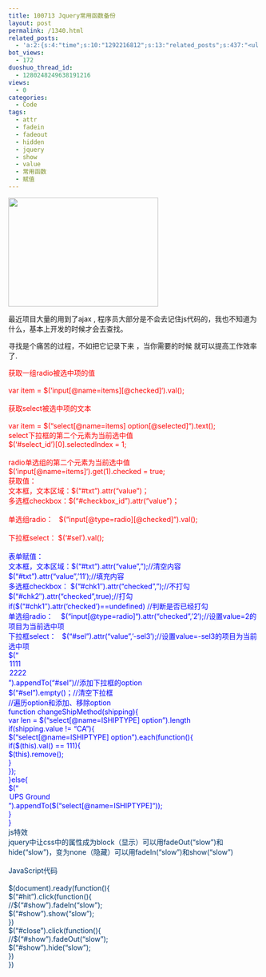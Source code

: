 ```yaml
---
title: 100713 Jquery常用函数备份
layout: post
permalink: /1340.html
related_posts:
  - 'a:2:{s:4:"time";s:10:"1292216812";s:13:"related_posts";s:437:"<ul class="related_post"><li><a href="http://blog.80aj.com/2010/08/30/100830-2%e6%ac%be%e6%97%a5%e5%8e%86%e9%80%89%e6%8b%a9%e5%99%a8/" title="100830 2款日历选择器">100830 2款日历选择器</a></li><li><a href="http://blog.80aj.com/2010/01/26/100126-jquery-%e4%b9%8b-ajaxjson-%e6%95%b0%e6%8d%ae%e5%88%b7%e6%96%b0/" title="100126 jquery 之 ajax+json+php 数据刷新">100126 jquery 之 ajax+json+php 数据刷新</a></li></ul>";}'
bot_views:
  - 172
duoshuo_thread_id:
  - 1280248249638191216
views:
  - 0
categories:
  - Code
tags:
  - attr
  - fadein
  - fadeout
  - hidden
  - jquery
  - show
  - value
  - 常用函数
  - 赋值
---
```

[<img class="aligncenter size-medium wp-image-1341" title="2043210" src="http://www.80aj.com/wp-content/uploads/2010/07/2043210-300x218.png" alt="" width="300" height="218" />][1]

最近项目大量的用到了ajax , 程序员大部分是不会去记住js代码的，我也不知道为什么，基本上开发的时候才会去查找。

寻找是个痛苦的过程，不如把它记录下来 ，当你需要的时候 就可以提高工作效率了.

<div id="_mcePaste">
  <span style="color: #ff0000;">获取一组radio被选中项的值</span>
</div>

<div>
  <span style="color: #ff0000;"><br /> </span>
</div>

<div id="_mcePaste">
  <span style="color: #ff0000;">var item = $(&#8216;input[@name=items][@checked]&#8216;).val();</span>
</div>

<div>
  <span style="color: #ff0000;"><br /> </span>
</div>

<div id="_mcePaste">
  <span style="color: #ff0000;">获取select被选中项的文本</span>
</div>

<div>
  <span style="color: #ff0000;"><br /> </span>
</div>

<div id="_mcePaste">
  <span style="color: #ff0000;">var item = $(&#8220;select[@name=items] option[@selected]&#8220;).text();</span>
</div>

<div>
</div>

<div id="_mcePaste">
  <span style="color: #ff0000;">select下拉框的第二个元素为当前选中值</span>
</div>

<div id="_mcePaste">
  <span style="color: #ff0000;">$(&#8216;#select_id&#8217;)[0].selectedIndex = 1;</span>
</div>

<div>
  <span style="color: #ff0000;"><br /> </span>
</div>

<div id="_mcePaste">
  <span style="color: #ff0000;">radio单选组的第二个元素为当前选中值</span>
</div>

<div id="_mcePaste">
  <span style="color: #ff0000;">$(&#8216;input[@name=items]&#8216;).get(1).checked = true;</span>
</div>

<div id="_mcePaste">
  <span style="color: #ff0000;">获取值：</span>
</div>

<div>
</div>

<div id="_mcePaste">
  <span style="color: #ff0000;">文本框，文本区域：$(&#8220;#txt&#8221;).attr(&#8220;value&#8221;)；</span>
</div>

<div>
</div>

<div id="_mcePaste">
  <span style="color: #ff0000;">多选框checkbox：$(&#8220;#checkbox_id&#8221;).attr(&#8220;value&#8221;)；</span>
</div>

<div>
  <span style="color: #ff0000;"><br /> </span>
</div>

<div id="_mcePaste">
  <span style="color: #ff0000;">单选组radio：   $(&#8220;input[@type=radio][@checked]&#8220;).val();</span>
</div>

<div>
  <span style="color: #ff0000;"><br /> </span>
</div>

<div id="_mcePaste">
  <span style="color: #ff0000;">下拉框select： $(&#8216;#sel&#8217;).val();</span>
</div>

<div>
</div>

<div id="_mcePaste">
  <span style="color: #0000ff;"><br /> </span>
</div>

<div>
  <span style="color: #0000ff;">表单赋值：</span>
</div>

<div id="_mcePaste">
  <span style="color: #0000ff;">文本框，文本区域：$(&#8220;#txt&#8221;).attr(&#8220;value&#8221;,&#8221;);//清空内容</span>
</div>

<div id="_mcePaste">
  <span style="color: #0000ff;">$(&#8220;#txt&#8221;).attr(&#8220;value&#8221;,&#8217;11&#8242;);//填充内容</span>
</div>

<div id="_mcePaste">
  <span style="color: #0000ff;">多选框checkbox： $(&#8220;#chk1&#8243;).attr(&#8220;checked&#8221;,&#8221;);//不打勾</span>
</div>

<div id="_mcePaste">
  <span style="color: #0000ff;">$(&#8220;#chk2&#8243;).attr(&#8220;checked&#8221;,true);//打勾</span>
</div>

<div id="_mcePaste">
  <span style="color: #0000ff;">if($(&#8220;#chk1&#8243;).attr(&#8216;checked&#8217;)==undefined) //判断是否已经打勾</span>
</div>

<div id="_mcePaste">
  <span style="color: #0000ff;">单选组radio：    $(&#8220;input[@type=radio]&#8220;).attr(&#8220;checked&#8221;,&#8217;2&#8242;);//设置value=2的项目为当前选中项</span>
</div>

<div id="_mcePaste">
  <span style="color: #0000ff;">下拉框select：   $(&#8220;#sel&#8221;).attr(&#8220;value&#8221;,&#8217;-sel3&#8242;);//设置value=-sel3的项目为当前选中项</span>
</div>

<div id="_mcePaste">
  <span style="color: #0000ff;">$(&#8220;<option value=&#8217;1&#8242;>1111</option><option value=&#8217;2&#8242;>2222</option>&#8221;).appendTo(&#8220;#sel&#8221;)//添加下拉框的option</span>
</div>

<div id="_mcePaste">
  <span style="color: #0000ff;">$(&#8220;#sel&#8221;).empty()；//清空下拉框</span>
</div>

<div id="_mcePaste">
  <span style="color: #0000ff;">//遍历option和添加、移除option</span>
</div>

<div id="_mcePaste">
  <span style="color: #0000ff;">function changeShipMethod(shipping){</span>
</div>

<div id="_mcePaste">
  <span style="color: #0000ff;">var len = $(&#8220;select[@name=ISHIPTYPE] option&#8221;).length</span>
</div>

<div id="_mcePaste">
  <span style="color: #0000ff;">if(shipping.value != &#8220;CA&#8221;){</span>
</div>

<div id="_mcePaste">
  <span style="color: #0000ff;">$(&#8220;select[@name=ISHIPTYPE] option&#8221;).each(function(){</span>
</div>

<div id="_mcePaste">
  <span style="color: #0000ff;">if($(this).val() == 111){</span>
</div>

<div id="_mcePaste">
  <span style="color: #0000ff;">$(this).remove();</span>
</div>

<div id="_mcePaste">
  <span style="color: #0000ff;">}</span>
</div>

<div id="_mcePaste">
  <span style="color: #0000ff;">});</span>
</div>

<div id="_mcePaste">
  <span style="color: #0000ff;">}else{</span>
</div>

<div id="_mcePaste">
  <span style="color: #0000ff;">$(&#8220;<option value=&#8217;111&#8242;>UPS Ground</option>&#8221;).appendTo($(&#8220;select[@name=ISHIPTYPE]&#8220;));</span>
</div>

<div id="_mcePaste">
  <span style="color: #0000ff;">}</span>
</div>

<div id="_mcePaste">
  <span style="color: #0000ff;">}</span>
</div>

<div>
</div>

<div>
  <span style="color: #003366;">js特效</span>
</div>

<div>
  <span style="color: #003366;">jquery中让css中的属性成为block（显示）可以用fadeOut(&#8220;slow&#8221;)和hide(&#8220;slow&#8221;)，变为none（隐藏）可以用fadeIn(&#8220;slow&#8221;)和show(&#8220;slow&#8221;)</span>
</div>

<div>
  <span style="color: #003366;"><br /> JavaScript代码<br /> </span>
</div>

<div>
  <span style="color: #003366;"><br /> $(document).ready(function(){<br /> $(&#8220;#hit&#8221;).click(function(){<br /> //$(&#8220;#show&#8221;).fadeIn(&#8220;slow&#8221;);<br /> $(&#8220;#show&#8221;).show(&#8220;slow&#8221;);<br /> })<br /> $(&#8220;#close&#8221;).click(function(){<br /> //$(&#8220;#show&#8221;).fadeOut(&#8220;slow&#8221;);<br /> $(&#8220;#show&#8221;).hide(&#8220;slow&#8221;);<br /> })<br /> })<br /> </span>
</div>

 [1]: http://www.80aj.com/wp-content/uploads/2010/07/2043210.png
